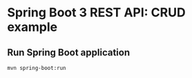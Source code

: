 # Spring Boot 3 REST API: CRUD example

## Run Spring Boot application
```
mvn spring-boot:run
```

